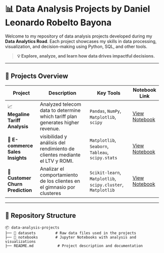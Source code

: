 # 📊 Data Analysis Projects by Daniel Leonardo Robelto Bayona  

Welcome to my repository of data analysis projects developed during my **Data Analytics Road**. Each project showcases my skills in data processing, visualization, and decision-making using Python, SQL, and other tools.  

> **💡 Explore, analyze, and learn how data drives impactful decisions.**

---

## 🚀 Projects Overview  

| **Project**              | **Description**                                                                                         | **Key Tools**                     | **Notebook Link**                   |
|---------------------------|-----------------------------------------------------------------------------------------------------|------------------------------------|-------------------------------------|
| 📈 **Megaline Tariff Analysis** | Analyzed telecom data to determine which tariff plan generates higher revenue.                       | `Pandas`, `NumPy`, `Matplotlib`, `scipy`   | [View Notebook](https://github.com/Itakyo/TRIPLETEN/blob/main/Analisis%20de%20tarifas.ipynb) |
| 🛒 **E-commerce Sales Insights** | visibilidad y análisis del rendimiento de clientes mediante el LTV y ROMI.    | `Matplotlib`, `Seaborn`, `Tableau`, `scipy.stats`      | [View Notebook](https://github.com/Itakyo/TRIPLETEN/blob/main/Rendimiento%20segun%20%20LTV%20%26%20ROMI.ipynb) |
| 🧪 **Customer Churn Prediction** | Analizar el comportamiento de los clientes en el gimnasio por clusteres              | `Scikit-learn`, `Matplotlib`, `scipy.cluster`, `Matplotlib`   | [View Notebook](https://github.com/Itakyo/TRIPLETEN/blob/main/Analisis%20de%20gimnasio%20por%20clusteres.ipynb) |

---

## 📂 Repository Structure  

```plaintext
📦 data-analysis-projects
├── 📂 datasets         # Raw data files used in the projects
├── 📂 notebooks        # Jupyter Notebooks with analysis and visualizations
├── README.md           # Project description and documentation

